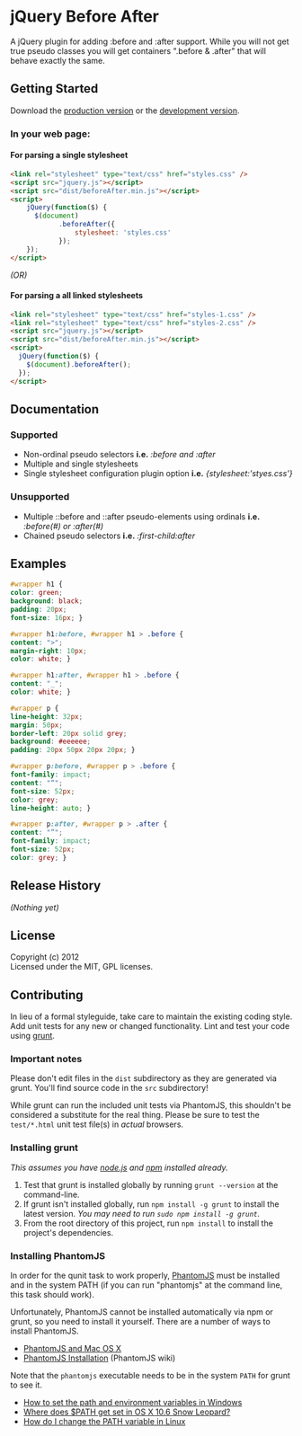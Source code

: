 # jQuery Before After

A jQuery plugin for adding :before and :after support. While you will not get true pseudo classes you will get containers ".before & .after" that will behave exactly the same.

## Getting Started
Download the [production version][min] or the [development version][max].

[min]: https://raw.github.com/dfadler/beforeAfter/master/dist/beforeAfter.min.js
[max]: https://raw.github.com/dfadler/beforeAfter/master/dist/beforeAfter.js

### In your web page:

#### For parsing a single stylesheet

```html
<link rel="stylesheet" type="text/css" href="styles.css" />
<script src="jquery.js"></script>
<script src="dist/beforeAfter.min.js"></script>
<script>
	jQuery(function($) {
	  $(document)
		    .beforeAfter({
		        stylesheet: 'styles.css'
		    });
	});
</script>
```

_(OR)_

#### For parsing a all linked stylesheets

```html
<link rel="stylesheet" type="text/css" href="styles-1.css" />
<link rel="stylesheet" type="text/css" href="styles-2.css" />
<script src="jquery.js"></script>
<script src="dist/beforeAfter.min.js"></script>
<script>
  jQuery(function($) {
    $(document).beforeAfter();
  });
</script>
```

## Documentation

### Supported
* Non-ordinal pseudo selectors __i.e.__ _:before and :after_
* Multiple and single stylesheets 
* Single stylesheet configuration plugin option __i.e.__ _{stylesheet:'styes.css'}_

### Unsupported
* Multiple ::before and ::after pseudo-elements using ordinals __i.e.__ _:before(#) or :after(#)_
* Chained pseudo selectors __i.e.__ _:first-child:after_

## Examples
```css
#wrapper h1 {
color: green;
background: black;
padding: 20px;
font-size: 16px; }

#wrapper h1:before, #wrapper h1 > .before {
content: ">";
margin-right: 10px;
color: white; }

#wrapper h1:after, #wrapper h1 > .before {
content: "_";
color: white; }

#wrapper p {
line-height: 32px;
margin: 50px;
border-left: 20px solid grey;
background: #eeeeee;
padding: 20px 50px 20px 20px; }

#wrapper p:before, #wrapper p > .before {
font-family: impact;
content: "“";
font-size: 52px;
color: grey;
line-height: auto; }

#wrapper p:after, #wrapper p > .after {
content: "”";
font-family: impact;
font-size: 52px;
color: grey; }
```

## Release History
_(Nothing yet)_

## License
Copyright (c) 2012  
Licensed under the MIT, GPL licenses.

## Contributing
In lieu of a formal styleguide, take care to maintain the existing coding style. Add unit tests for any new or changed functionality. Lint and test your code using [grunt](https://github.com/cowboy/grunt).

### Important notes
Please don't edit files in the `dist` subdirectory as they are generated via grunt. You'll find source code in the `src` subdirectory!

While grunt can run the included unit tests via PhantomJS, this shouldn't be considered a substitute for the real thing. Please be sure to test the `test/*.html` unit test file(s) in _actual_ browsers.

### Installing grunt
_This assumes you have [node.js](http://nodejs.org/) and [npm](http://npmjs.org/) installed already._

1. Test that grunt is installed globally by running `grunt --version` at the command-line.
1. If grunt isn't installed globally, run `npm install -g grunt` to install the latest version. _You may need to run `sudo npm install -g grunt`._
1. From the root directory of this project, run `npm install` to install the project's dependencies.

### Installing PhantomJS

In order for the qunit task to work properly, [PhantomJS](http://www.phantomjs.org/) must be installed and in the system PATH (if you can run "phantomjs" at the command line, this task should work).

Unfortunately, PhantomJS cannot be installed automatically via npm or grunt, so you need to install it yourself. There are a number of ways to install PhantomJS.

* [PhantomJS and Mac OS X](http://ariya.ofilabs.com/2012/02/phantomjs-and-mac-os-x.html)
* [PhantomJS Installation](http://code.google.com/p/phantomjs/wiki/Installation) (PhantomJS wiki)

Note that the `phantomjs` executable needs to be in the system `PATH` for grunt to see it.

* [How to set the path and environment variables in Windows](http://www.computerhope.com/issues/ch000549.htm)
* [Where does $PATH get set in OS X 10.6 Snow Leopard?](http://superuser.com/questions/69130/where-does-path-get-set-in-os-x-10-6-snow-leopard)
* [How do I change the PATH variable in Linux](https://www.google.com/search?q=How+do+I+change+the+PATH+variable+in+Linux)
